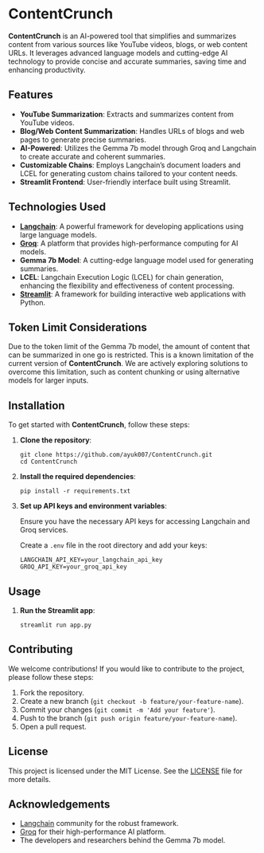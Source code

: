 <!DOCTYPE html>
<html lang="en">
<head>
    <meta charset="UTF-8">
    <meta name="viewport" content="width=device-width, initial-scale=1.0">
</head>
<body>

<h1>ContentCrunch</h1>

<p><strong>ContentCrunch</strong> is an AI-powered tool that simplifies and summarizes content from various sources like YouTube videos, blogs, or web content URLs. It leverages advanced language models and cutting-edge AI technology to provide concise and accurate summaries, saving time and enhancing productivity.</p>

<h2>Features</h2>
<ul>
    <li><strong>YouTube Summarization</strong>: Extracts and summarizes content from YouTube videos.</li>
    <li><strong>Blog/Web Content Summarization</strong>: Handles URLs of blogs and web pages to generate precise summaries.</li>
    <li><strong>AI-Powered</strong>: Utilizes the Gemma 7b model through Groq and Langchain to create accurate and coherent summaries.</li>
    <li><strong>Customizable Chains</strong>: Employs Langchain’s document loaders and LCEL for generating custom chains tailored to your content needs.</li>
    <li><strong>Streamlit Frontend</strong>: User-friendly interface built using Streamlit.</li>
</ul>

<h2>Technologies Used</h2>
<ul>
    <li><a href="https://github.com/langchain-ai/langchain" target="_blank"><strong>Langchain</strong></a>: A powerful framework for developing applications using large language models.</li>
    <li><a href="https://www.groq.com/" target="_blank"><strong>Groq</strong></a>: A platform that provides high-performance computing for AI models.</li>
    <li><strong>Gemma 7b Model</strong>: A cutting-edge language model used for generating summaries.</li>
    <li><strong>LCEL</strong>: Langchain Execution Logic (LCEL) for chain generation, enhancing the flexibility and effectiveness of content processing.</li>
    <li><a href="https://streamlit.io/" target="_blank"><strong>Streamlit</strong></a>: A framework for building interactive web applications with Python.</li>
</ul>

<h2>Token Limit Considerations</h2>
<p>Due to the token limit of the Gemma 7b model, the amount of content that can be summarized in one go is restricted. This is a known limitation of the current version of <strong>ContentCrunch</strong>. We are actively exploring solutions to overcome this limitation, such as content chunking or using alternative models for larger inputs.</p>

<h2>Installation</h2>
<p>To get started with <strong>ContentCrunch</strong>, follow these steps:</p>
<ol>
    <li><strong>Clone the repository</strong>:
        <pre><code>git clone https://github.com/ayuk007/ContentCrunch.git
cd ContentCrunch</code></pre>
    </li>
    <li><strong>Install the required dependencies</strong>:
        <pre><code>pip install -r requirements.txt</code></pre>
    </li>
    <li><strong>Set up API keys and environment variables</strong>:
        <p>Ensure you have the necessary API keys for accessing Langchain and Groq services.</p>
        <p>Create a <code>.env</code> file in the root directory and add your keys:</p>
        <pre><code>LANGCHAIN_API_KEY=your_langchain_api_key
GROQ_API_KEY=your_groq_api_key</code></pre>
    </li>
</ol>

<h2>Usage</h2>
<ol>
    <li><strong>Run the Streamlit app</strong>:
        <pre><code>streamlit run app.py</code></pre>
    </li>
</ol>

<h2>Contributing</h2>
<p>We welcome contributions! If you would like to contribute to the project, please follow these steps:</p>
<ol>
    <li>Fork the repository.</li>
    <li>Create a new branch (<code>git checkout -b feature/your-feature-name</code>).</li>
    <li>Commit your changes (<code>git commit -m 'Add your feature'</code>).</li>
    <li>Push to the branch (<code>git push origin feature/your-feature-name</code>).</li>
    <li>Open a pull request.</li>
</ol>

<h2>License</h2>
<p>This project is licensed under the MIT License. See the <a href="LICENSE" target="_blank">LICENSE</a> file for more details.</p>

<h2>Acknowledgements</h2>
<ul>
    <li><a href="https://github.com/langchain-ai/langchain" target="_blank">Langchain</a> community for the robust framework.</li>
    <li><a href="https://www.groq.com/" target="_blank">Groq</a> for their high-performance AI platform.</li>
    <li>The developers and researchers behind the Gemma 7b model.</li>
</ul>

</body>
</html>
